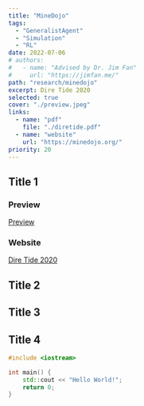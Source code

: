 ```yaml
---
title: "MineDojo"
tags:
  - "GeneralistAgent"
  - "Simulation"
  - "RL"
date: 2022-07-06
# authors:
#   - name: "Advised by Dr. Jim Fan"
#     url: "https://jimfan.me/"
path: "research/minedojo"
excerpt: Dire Tide 2020
selected: true
cover: "./preview.jpeg"
links:
  - name: "pdf"
    file: "./diretide.pdf"
  - name: "website"
    url: "https://minedojo.org/"
priority: 20
---
```


## Title 1

### Preview

[Preview](./preview.png)

### Website

[Dire Tide 2020](https://www.dota2.com/diretide/?l=english)

## Title 2

## Title 3

## Title 4

```cpp
#include <iostream>

int main() {
    std::cout << "Hello World!";
    return 0;
}
```
